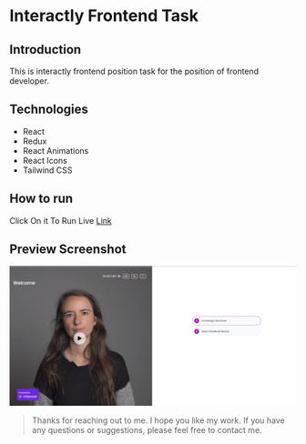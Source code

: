 # Interactly Frontend Task

## Introduction

This is interactly frontend position task for the position of frontend developer.

## Technologies

- React
- Redux
- React Animations
- React Icons
- Tailwind CSS

## How to run

Click On it To Run Live [Link](https://interactly-task.netlify.app/)

## Preview Screenshot

![ImageScreenshot](./preview.png)

> Thanks for reaching out to me. I hope you like my work. If you have any questions or suggestions, please feel free to contact me.
